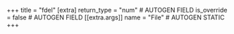 +++
title = "fdel"
[extra]
return_type = "num" # AUTOGEN FIELD
is_override = false # AUTOGEN FIELD
[[extra.args]]
name = "File" # AUTOGEN STATIC
+++